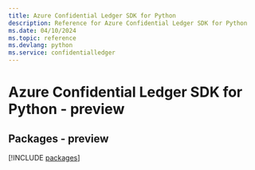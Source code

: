 ```yaml
---
title: Azure Confidential Ledger SDK for Python
description: Reference for Azure Confidential Ledger SDK for Python
ms.date: 04/10/2024
ms.topic: reference
ms.devlang: python
ms.service: confidentialledger
---
```

# Azure Confidential Ledger SDK for Python - preview
## Packages - preview
[!INCLUDE [packages](confidential-ledger-index.md)]